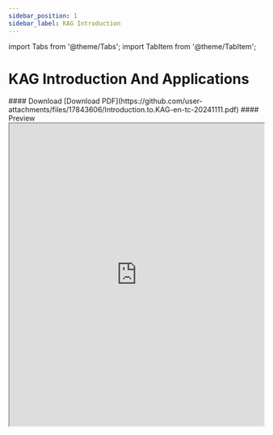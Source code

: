 ```yaml
---
sidebar_position: 1
sidebar_label: KAG Introduction
---
```

import Tabs from '@theme/Tabs';
import TabItem from '@theme/TabItem';

# KAG Introduction And Applications

<Tabs>
  <TabItem value="English" label="English">
    #### Download
    [Download PDF](https://github.com/user-attachments/files/17843606/Introduction.to.KAG-en-tc-20241111.pdf)
    #### Preview
    <iframe 
        src="https://docs.google.com/gview?url=https://github.com/user-attachments/files/17843606/Introduction.to.KAG-en-tc-20241111.pdf&embedded=true"
        style={{backgroundColor: "#f0f0f0"}}
        width="100%"
        height="600"
    />
  </TabItem>
  <TabItem value="中文" label="中文">
    #### Download
    [Download PDF](https://github.com/user-attachments/files/17796529/KAG.pdf)
    #### Preview
    <iframe
        src="https://docs.google.com/gview?url=https://github.com/user-attachments/files/17796529/KAG.pdf&embedded=true"
        style={{backgroundColor: "#f0f0f0"}}
        width="100%"
        height="600"
    />
  </TabItem>
</Tabs>
